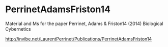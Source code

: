 # PerrinetAdamsFriston14
Material and Ms for the paper Perrinet, Adams &amp; Friston14 (2014) Biological Cybernetics


http://invibe.net/LaurentPerrinet/Publications/PerrinetAdamsFriston14

